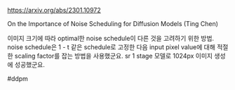 https://arxiv.org/abs/2301.10972

On the Importance of Noise Scheduling for Diffusion Models (Ting Chen)

이미지 크기에 따라 optimal한 noise schedule이 다른 것을 고려하기 위한 방법. noise schedule은 1 - t 같은 schedule로 고정한 다음 input pixel value에 대해 적절한 scaling factor를 잡는 방법을 사용했군요. sr 1 stage 모델로 1024px 이미지 생성에 성공했군요.

#ddpm 